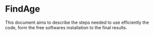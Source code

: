 # FindAge

This document aims to describe the steps needed to use efficiently the code, form the free softwares installation to the final results.

